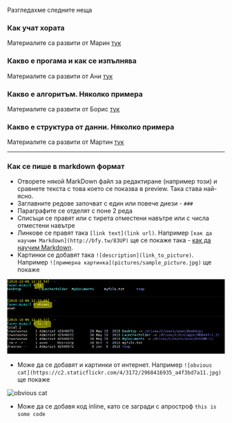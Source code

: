 Разгледахме следните неща

### Как учат хората
Материалите са развити от Марин [тук](noviceToExpert.md)

### Какво е прогама и как се изпълнява
Материалите са развити от Ани [тук](whatIsAProgram.md)

### Какво е алгоритъм. Няколко примера
Материалите са развити от Борис [тук](whatIsAnAlgorithm.md)

### Какво е структура от данни. Няколко примера
Материалите са развити от Мартин [тук](whatIsADataStructure.md)


-----
### Как се пише в markdown формат
 - Отворете някой MarkDown файл за редактиране (например този) и сравнете текста с това което се показва в preview. Така става най-ясно.
 - Заглавните редове започват с един или повече диези - `###`
 - Параграфите се отделят с поне 2 реда
 - Списъци се правят или с тирета отместени навътре или с числа отместени навътре
 - Линкове се правят така `[link text](link url)`. Например `[как да научим Markdown](http://bfy.tw/83UP)` ще се покаже така - [как да научим Markdown](http://bfy.tw/83UP).
 - Картинки се добавят така `![description](link_to_picture)`. Например `![примерна картинка](pictures/sample_picture.jpg)` ще покаже

 ![примерна картинка](pictures/sample_picture.png)

 - Може да се добавят и картинки от интернет. Например `![obvious cat](https://c2.staticflickr.com/4/3172/2968416935_a4f3bd7a11.jpg)` ще покаже 

 ![obvious cat](https://c2.staticflickr.com/4/3172/2968416935_a4f3bd7a11.jpg)
 
 - Може да се добавя код inline, като се загради с апростроф `this is some code`
